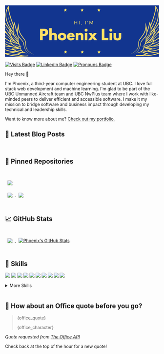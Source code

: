 [![Phoenix's GitHub Banner](./assets/banner.jpg)](https://phoenixliu.tech)

<!-- badges -->

[![Visits Badge](https://badges.pufler.dev/visits/phoenixthefirebird/phoenixthefirebird)](https://phoenixliu.tech)
[![LinkedIn Badge](https://img.shields.io/badge/LinkedIn-Profile-informational?style=flat&logo=linkedin&logoColor=white&color=0D76A8)](https://www.linkedin.com/in/phoenixanaisliu/)
[![Pronouns Badge](https://img.shields.io/static/v1?label=Pronouns&message=She/Her&style=flat&color=FF69B4)](https://phoenixliu.tech)

<!-- intro -->

Hey there 👋

I'm Phoenix, a third-year computer engineering student at UBC. I love full stack web development and machine learning. I'm glad to be part of the UBC Unmanned Aircraft team and UBC NwPlus team where I work with like-minded peers to deliver efficient and accessible software. I make it my mission to bridge software and business impact through developing my technical and leadership skills.

Want to know more about me? [Check out my portfolio.](https://phoenixliu.tech)

## 📝 Latest Blog Posts

<br>

<!-- BLOG-POST-LIST:START -->

<!-- BLOG-POST-LIST:END -->

## 📌 Pinned Repositories

<br>

<a href="https://github.com/phoenixthefirebird/slack-clone">
  <img align="center" style="margin:1rem 0.5rem" src="https://github-readme-stats.vercel.app/api/pin/?username=phoenixthefirebird&repo=slack-clone&title_color=ffffff&text_color=c9cacc&icon_color=4AB197&bg_color=123590" />
</a>

<br>

<a href="https://github.com/phoenixthefirebird/phoenixthefirebird.github.io">
  <img align="center" style="margin:0.5rem" src="https://github-readme-stats.vercel.app/api/pin/?username=phoenixthefirebird&repo=phoenixthefirebird.github.io&title_color=ffffff&text_color=c9cacc&icon_color=4AB197&bg_color=123590" />
</a>

<a href="https://github.com/phoenixthefirebird/scheduler">
  <img align="center" style="margin:0.5rem" src="https://github-readme-stats.vercel.app/api/pin/?username=phoenixthefirebird&repo=scheduler&title_color=ffffff&text_color=c9cacc&icon_color=4AB197&bg_color=123590" />
</a>

<br>
<br>

## &#x1f4c8; GitHub Stats

<br>

<a href="https://github.com/phoenixthefirebird">
  <img align="center" style="margin:0.5rem" src="https://github-readme-stats.vercel.app/api/top-langs/?username=phoenixthefirebird&hide=html,css&title_color=ffffff&text_color=c9cacc&icon_color=4AB197&bg_color=123590" />
</a>

<a href="https://github.com/phoenixthefirebird">
  <img align="center" style="margin:0.5rem" src="https://github-readme-stats.vercel.app/api?username=phoenixthefirebird&show_icons=true&line_height=27&count_private=true&title_color=ffffff&text_color=c9cacc&icon_color=4AB097&bg_color=123590" alt="Phoenix's GitHub Stats" />
</a>

<br>
<br>

## 💼 Skills

![](https://img.shields.io/badge/Code-Python-informational?style=flat&logo=Python&logoColor=white&color=4AB197)
![](https://img.shields.io/badge/Code-C++-informational?style=flat&logo=Cpp&logoColor=white&color=4AB197)
![](https://img.shields.io/badge/Code-C-informational?style=flat&logo=c&logoColor=white&color=4AB197)
![](https://img.shields.io/badge/Code-React-informational?style=flat&logo=react&logoColor=white&color=4AB197)
![](https://img.shields.io/badge/Code-Redux-informational?style=flat&logo=Redux&logoColor=white&color=4AB197)
![](https://img.shields.io/badge/Code-JavaScript-informational?style=flat&logo=JavaScript&logoColor=white&color=4AB197)
![](https://img.shields.io/badge/Code-Java-informational?style=flat&logo=Java&logoColor=white&color=4AB197)
![](https://img.shields.io/badge/Code-CSS-informational?style=flat&logo=css3&logoColor=white&color=4AB197)
![](https://img.shields.io/badge/Code-HTML-informational?style=flat&logo=html5&logoColor=white&color=4AB197)
![](https://img.shields.io/badge/Code-Go-informational?style=flat&logo=go&logoColor=white&color=4AB197)

<details>
<summary>More Skills</summary>
<br>

![](https://img.shields.io/badge/Style-CSS-informational?style=flat&logo=css3&logoColor=white&color=4AB197)
![](https://img.shields.io/badge/Style-Tailwind-informational?style=flat&logo=Tailwind-CSS&logoColor=white&color=4AB197)
![](https://img.shields.io/badge/Style-Sass-informational?style=flat&logo=Sass&logoColor=white&color=4AB197)
![](https://img.shields.io/badge/Style-Stylus-informational?style=flat&logo=Stylus&logoColor=white&color=4AB197)

<br>

![](https://img.shields.io/badge/Test-Jasmine-informational?style=flat&logo=Jasmine&logoColor=white&color=4AB197)
![](https://img.shields.io/badge/Test-Jest-informational?style=flat&logo=jest&logoColor=white&color=4AB197)
![](https://img.shields.io/badge/Test-Mocha-informational?style=flat&logo=Mocha&logoColor=white&color=4AB197)
![](https://img.shields.io/badge/Test-Cypress-informational?style=flat&logo=Cypress&logoColor=white&color=4AB197)
![](https://img.shields.io/badge/Test-Cypress-informational?style=flat&logo=Cypress&logoColor=white&color=4AB197)

<br>

![](https://img.shields.io/badge/Tools-Docker-informational?style=flat&logo=docker&logoColor=white&color=4AB197)
![](https://img.shields.io/badge/Tools-Pivotal-informational?style=flat&logo=Pivotal-Tracker&logoColor=white&color=4AB197)
![](https://img.shields.io/badge/Tools-NGINX-informational?style=flat&logo=nginx&logoColor=white&color=4AB197)
![](https://img.shields.io/badge/Tools-Netlify-informational?style=flat&logo=netlify&logoColor=white&color=4AB197)
![](https://img.shields.io/badge/Tools-Jenkins-informational?style=flat&logo=jenkins&logoColor=white&color=4AB197)
![](https://img.shields.io/badge/Tools-SonarQube-informational?style=flat&logo=SonarQube&logoColor=white&color=4AB197)
![](https://img.shields.io/badge/Tools-Actions-informational?style=flat&logo=github-actions&logoColor=white&color=4AB197)
![](https://img.shields.io/badge/Tools-NPM-informational?style=flat&logo=npm&logoColor=white&color=4AB197)
![](https://img.shields.io/badge/Tools-Postman-informational?style=flat&logo=Postman&logoColor=white&color=4AB197)
![](https://img.shields.io/badge/Tools-Photoshop-informational?style=flat&logo=Adobe-Photoshop&logoColor=white&color=4AB197)
![](https://img.shields.io/badge/Tools-Illustrator-informational?style=flat&logo=Adobe-Illustrator&logoColor=white&color=4AB197)
![](https://img.shields.io/badge/Tools-AdobeXD-informational?style=flat&logo=Adobe-XD&logoColor=white&color=4AB197)
![](https://img.shields.io/badge/Tools-GitHub-informational?style=flat&logo=GitHub&logoColor=white&color=4AB197)
![](https://img.shields.io/badge/Tools-GitLab-informational?style=flat&logo=GitLab&logoColor=white&color=4AB197)
![](https://img.shields.io/badge/Tools-Bitbucket-informational?style=flat&logo=Bitbucket&logoColor=white&color=4AB197)
![](https://img.shields.io/badge/Tools-Jira-informational?style=flat&logo=Jira-Software&logoColor=white&color=4AB197)
![](https://img.shields.io/badge/Tools-Clubhouse-informational?style=flat&logo=Clubhouse&logoColor=white&color=4AB197)

</details>

<br>

## 📣 How about an Office quote before you go?

> {office_quote}
>
> <p>{office_character}</p>

_Quote requested from [The Office API](https://www.officeapi.dev/)_

Check back at the top of the hour for a new quote!

